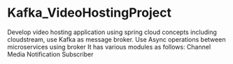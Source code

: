 # Kafka_VideoHostingProject
Develop video hosting application using spring cloud concepts including cloudstream, use Kafka as message broker. Use Async operations between microservices using broker It has various modules as follows:  Channel Media Notification Subscriber
